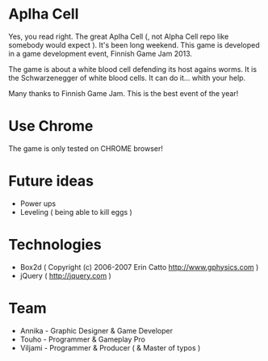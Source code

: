 Aplha Cell
=========

Yes, you read right. The great Aplha Cell (, not Alpha Cell repo like somebody would expect ). It's been long weekend. This game is developed in a game development event, Finnish Game Jam 2013.

The game is about a white blood cell defending its host agains worms. It is the Schwarzenegger of white blood cells. It can do it... whith your help.

Many thanks to Finnish Game Jam. This is the best event of the year!


Use Chrome
=====

The game is only tested on CHROME browser!


Future ideas
===

* Power ups
* Leveling ( being able to kill eggs )

Technologies
===
* Box2d ( Copyright (c) 2006-2007 Erin Catto http://www.gphysics.com )
* jQuery ( http://jquery.com )

Team
===
* Annika - Graphic Designer & Game Developer
* Touho - Programmer & Gameplay Pro
* Viljami - Programmer & Producer ( & Master of typos )

